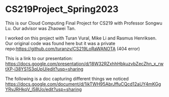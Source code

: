 # CS219Project_Spring2023
This is our Cloud Computing Final Project for CS219 with Professor Songwu Lu. Our advisor was Zhaowei Tan.

I worked on this project with Turan Vural, Mike Li and Rasmus Henriksen.
Our original code was found here but it was a private repo:https://github.com/turanzv/CS219LoRaWANOTA (404 error)

This is a link to our presentation:
https://docs.google.com/presentation/d/18W32RZxhhHbkuzvbZecZhn_x_rwtXP-j38YS1S3qUpU/edit?usp=sharing

The following is a doc capturing different things we noticed
https://docs.google.com/document/d/1ikTWH95AbrJffuCQcd12aUY4mKGgYRvJRHkqV_l58Uo/edit?usp=sharing

